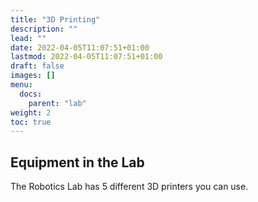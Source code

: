 ```yaml
---
title: "3D Printing"
description: ""
lead: ""
date: 2022-04-05T11:07:51+01:00
lastmod: 2022-04-05T11:07:51+01:00
draft: false
images: []
menu:
  docs:
    parent: "lab"
weight: 2
toc: true
---
```


## Equipment in the Lab

The Robotics Lab has 5 different 3D printers you can use.